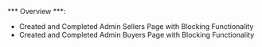 *** Overview ***: 

- Created and Completed Admin Sellers Page with Blocking Functionality
- Created and Completed Admin Buyers Page with Blocking Functionality